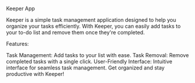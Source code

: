 Keeper App

Keeper is a simple task management application designed to help you organize your tasks efficiently. With Keeper, you can easily add tasks to your to-do list and remove them once they're completed.

Features:

Task Management: Add tasks to your list with ease.
Task Removal: Remove completed tasks with a single click.
User-Friendly Interface: Intuitive interface for seamless task management.
Get organized and stay productive with Keeper!

